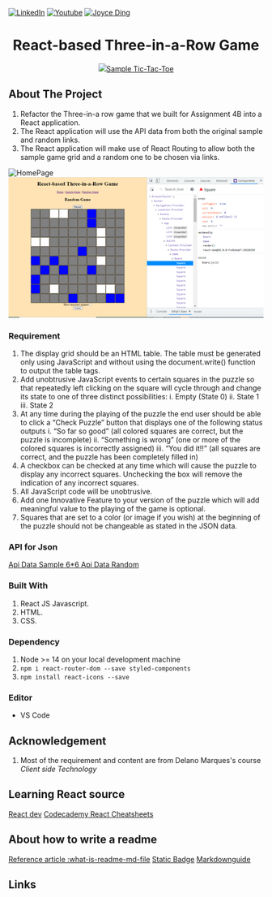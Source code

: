 [![LinkedIn][linkedin-shield]][linkedin-url]
[![Youtube][youtube-shield]][youtube-url]
[![Joyce Ding][portfolio-shield]][portfolio-url]

<div align="center">
    <h1 align="center">React-based Three-in-a-Row Game</h1>
</div>

<div align="center">
    <a href="https://react.dev/learn/tutorial-tic-tac-toe#setup-for-the-tutorial">
    <img src="sample-picture.png">Sample Tic-Tac-Toe</img>
</a>
    
</div>

## About The Project 
1. Refactor the Three-in-a row game that we built for Assignment 4B into a React application.
2. The React application will use the API data from both the original sample and random links.
3. The React application will make use of React Routing to allow both the sample game grid and a random one to be chosen via links.

![HomePage](https://github.com/NSCC-ITC-Fall2023-PROG2700-700-MDe/assignment-5c-Joycemcool/blob/master/public/images/HomePage.png)
![HomePage](./public/images/RandomPage.png)
    <!-- <img src="./three-in-a-row/public/images/HomePage.png">Sample Tic-Tac-Toe</img>
    <img src="./three-in-a-row/public/images/SamplePage.png">Sample Tic-Tac-Toe</img>
    <img src="./three-in-a-row/public/images/RandomPage.png">Sample Tic-Tac-Toe</img> -->


### Requirement
1. The display grid should be an HTML table. The table must be generated only using JavaScript and without using the document.write() function to output the table tags.
2. Add unobtrusive JavaScript events to certain squares in the puzzle so that repeatedly left clicking on the square will cycle through and change its state to one of three distinct possibilities:
    i.	Empty (State 0)
    ii.	State 1
    iii.	State 2
3. At any time during the playing of the puzzle the end user should be able to click a “Check Puzzle” button that displays one of the following status outputs
    i.	“So far so good” (all colored squares are correct, but the puzzle is incomplete)
    ii.	“Something is wrong” (one or more of the colored squares is incorrectly assigned)
    iii.	“You did it!!” (all squares are correct, and the puzzle has been completely filled in)
4.	A checkbox can be checked at any time which will cause the puzzle to display any incorrect squares. Unchecking the box will remove the indication of any incorrect squares.
5.	All JavaScript code will be unobtrusive.
7.	Add one Innovative Feature to your version of the puzzle which will add meaningful value to the playing of the game is optional.
8. Squares that are set to a color (or image if you wish) at the beginning of the puzzle should not be changeable as stated in the JSON data.

### API for Json
[Api Data Sample 6*6 ](https://prog2700.onrender.com/threeinarow/sample)
[Api Data Random](https://prog2700.onrender.com/threeinarow/random)

### Built With
1. React JS Javascript. 
2. HTML.
3. CSS.

### Dependency
1. Node >= 14 on your local development machine
2. `npm i react-router-dom --save styled-components`
3. `npm install react-icons --save`

### Editor
* VS Code

## Acknowledgement 
1. Most of the requirement and content are from Delano Marques's course *Client side Technology*

## Learning React source
[React dev](https://react.dev/)
[Codecademy React Cheatsheets](https://www.codecademy.com/learn/react-101/modules/learn-react-components/cheatsheet)
[]()
[]()
## About how to write a readme
[Reference article :what-is-readme-md-file](https://www.geeksforgeeks.org/what-is-readme-md-file/)
[Static Badge](https://shields.io/badges)
[Markdownguide](https://www.markdownguide.org/basic-syntax/#reference-style-links )



## Links
[linkedin-shield]: https://img.shields.io/badge/-LinkedIn-black.svg?style=for-the-badge&logo=linkedin&colorB=555
[linkedin-url]: https://linkedin.com/in/joycedingcanada
[youtube-shield]: https://img.shields.io/badge/-Youtube-black.svg?style=for-the-badge&logo=youtube&colorB=555
[youtube-url]: https://www.youtube.com/@WhyHowJoyce
[portfolio-shield]: https://img.shields.io/badge/-JoyceDing-black.svg?style=for-the-badge&colorB=555
[portfolio-url]: https://main--joyceding.netlify.app/
